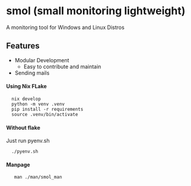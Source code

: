 # smol (small monitoring lightweight)
A monitoring tool for Windows and Linux Distros

## Features
- Modular Development
  - Easy to contribute and maintain 
- Sending mails 

#### Using Nix FLake
```
  nix develop
  python -m venv .venv
  pip install -r requirements
  source .venv/bin/activate
```

#### Without flake
Just run pyenv.sh
```
  ./pyenv.sh
```

#### Manpage
```
   man ./man/smol_man
```

